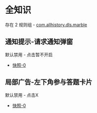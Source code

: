 # 全知识

存在 2 规则组 - [com.allhistory.dls.marble](/src/apps/com.allhistory.dls.marble.ts)

## 通知提示-请求通知弹窗

默认禁用 - 点击暂不开启

- [快照-0](https://i.gkd.li/import/13997956)

## 局部广告-左下角参与答题卡片

默认禁用 - 点击X

- [快照-0](https://i.gkd.li/import/13997954)
